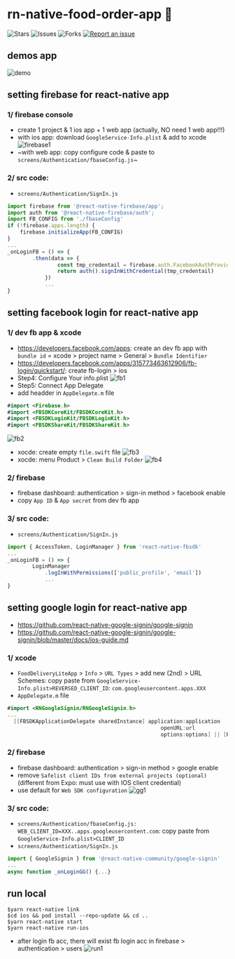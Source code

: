 # rn-native-food-order-app 🐳

![Stars](https://img.shields.io/github/stars/tquangdo/rn-native-food-order-app?color=f05340)
![Issues](https://img.shields.io/github/issues/tquangdo/rn-native-food-order-app?color=f05340)
![Forks](https://img.shields.io/github/forks/tquangdo/rn-native-food-order-app?color=f05340)
[![Report an issue](https://img.shields.io/badge/Support-Issues-green)](https://github.com/tquangdo/rn-native-food-order-app/issues/new)

## demos app
![demo](screenshots/demo.gif)

## setting firebase for react-native app

### 1/ firebase console
- create 1 project & 1 ios app + 1 web app (actually, NO need 1 web app!!!)
- with ios app: download `GoogleService-Info.plist` & add to xcode
![firebase1](screenshots/firebase1.png)
- ~with web app: copy configure code & paste to `screens/Authentication/fbaseConfig.js`~

### 2/ src code: 
- `screens/Authentication/SignIn.js`
```js
import firebase from '@react-native-firebase/app';
import auth from '@react-native-firebase/auth';
import FB_CONFIG from './fbaseConfig'
if (!firebase.apps.length) {
    firebase.initializeApp(FB_CONFIG)
}
...
_onLoginFB = () => {
        .then(data => {
                const tmp_credentail = firebase.auth.FacebookAuthProvider.credential(data.accessToken)
                return auth().signInWithCredential(tmp_credentail)
            })
            ...
}
```

## setting facebook login for react-native app

### 1/ dev fb app & xcode
- https://developers.facebook.com/apps: create an dev fb app with `bundle id` = xcode > project name > General > `Bundle Identifier`
- https://developers.facebook.com/apps/315773463612906/fb-login/quickstart/: create fb-login > ios
- Step4: Configure Your info.plist
![fb1](screenshots/fb1.png)
- Step5: Connect App Delegate
- add headder in `AppDelegate.m` file
```swift
#import <Firebase.h>
#import <FBSDKCoreKit/FBSDKCoreKit.h>
#import <FBSDKLoginKit/FBSDKLoginKit.h>
#import <FBSDKShareKit/FBSDKShareKit.h>
```
![fb2](screenshots/fb2.png)
- xocde: create empty `file.swift` file
![fb3](screenshots/fb3.png)
- xocde: menu Product > `Clean Build Folder`
![fb4](screenshots/fb4.png)

### 2/ firebase
- firebase dashboard: authentication > sign-in method > facebook enable
- copy `App ID` & `App secret` from dev fb app

### 3/ src code: 
- `screens/Authentication/SignIn.js`
```js
import { AccessToken, LoginManager } from 'react-native-fbsdk'
...
_onLoginFB = () => {
        LoginManager
            .logInWithPermissions(['public_profile', 'email'])
            ...
}
```

## setting google login for react-native app
- https://github.com/react-native-google-signin/google-signin
- https://github.com/react-native-google-signin/google-signin/blob/master/docs/ios-guide.md

### 1/ xcode
- `FoodDeliveryLiteApp` > `Info` > `URL Types` > add new (2nd) > URL Schemes: copy paste from `GoogleService-Info.plist>REVERSED_CLIENT_ID`: `com.googleusercontent.apps.XXX`
- `AppDelegate.m` file
```swift
#import <RNGoogleSignin/RNGoogleSignin.h>
...
  [[FBSDKApplicationDelegate sharedInstance] application:application
                                                 openURL:url
                                                 options:options] || [RNGoogleSignin application:application openURL:url options:options];
```

### 2/ firebase
- firebase dashboard: authentication > sign-in method > google enable
- remove `Safelist client IDs from external projects (optional)` (different from Expo: must use with IOS client credential)
- use default for `Web SDK configuration`
![gg1](screenshots/gg1.png)

### 3/ src code: 
- `screens/Authentication/fbaseConfig.js: WEB_CLIENT_ID=XXX..apps.googleusercontent.com`: copy paste from `GoogleService-Info.plist>CLIENT_ID`
- `screens/Authentication/SignIn.js`
```js
import { GoogleSignin } from '@react-native-community/google-signin'
...
async function _onLoginGG() {...}
```

## run local
```shell
$yarn react-native link
$cd ios && pod install --repo-update && cd ..
$yarn react-native start
$yarn react-native run-ios
```
- after login fb acc, there will exist fb login acc in firebase > authentication > users
![run1](screenshots/run1.png)
